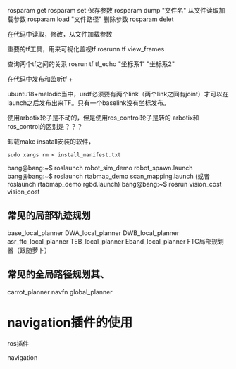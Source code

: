 rosparam get 
rosparam set 
保存参数
rosparam dump "文件名"
从文件读取加载参数
rosparam  load  "文件路径"
删除参数
rosparam delet 

在代码中读取，修改，从文件加载参数


重要的tf工具，用来可视化监视tf
rosrunn tf view_frames

查询两个tf之间的关系
rosrun tf tf_echo "坐标系1"  "坐标系2"

在代码中发布和监听tf
+

ubuntu18+melodic当中，urdf必须要有两个link（两个link之间有joint）才可以在launch之后发布出来TF。只有一个baselink没有坐标发布。

使用arbotix轮子是不动的，但是使用ros_control轮子是转的
arbotix和ros_control的区别是？？？

卸载make insatall安装的软件，

    sudo xargs rm < install_manifest.txt
    

bang@bang:~$ roslaunch robot_sim_demo robot_spawn.launch 
bang@bang:~$ roslaunch rtabmap_demo scan_mapping.launch
(或者roslaunch rtabmap_demo rgbd.launch)
bang@bang:~$ rosrun vision_cost vision_cost 


## 常见的局部轨迹规划

base_local_planner
DWA_local_planner
DWB_local_planner
asr_ftc_local_planner
TEB_local_planner
Eband_local_planner
FTC局部规划器（跟随萝卜）
## 常见的全局路径规划其、

carrot_planner
navfn
global_planner

# navigation插件的使用

ros插件

navigation